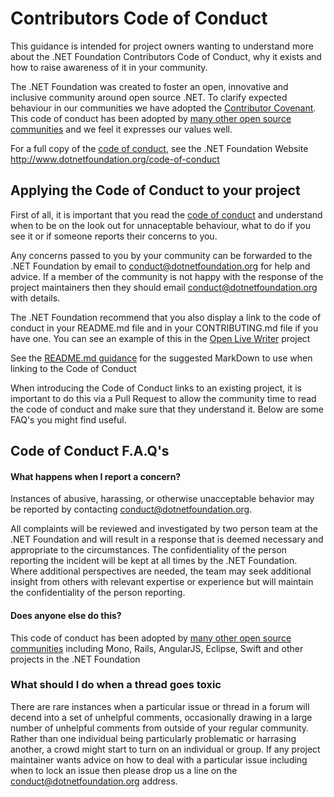# Contributors Code of Conduct

This guidance is intended for project owners wanting to understand more about the 
.NET Foundation Contributors Code of Conduct, why it exists and how to raise
awareness of it in your community.

The .NET Foundation was created to foster an open, innovative and inclusive
community around open source .NET. To clarify expected behaviour in our
communities we have adopted the [Contributor Covenant](http://www.dotnetfoundation.org/code-of-conduct).
This code of conduct has been adopted by [many other open source communities](http://contributor-covenant.org/adopters/)
and we feel it expresses our values well. 

For a full copy of the [code of conduct](http://www.dotnetfoundation.org/code-of-conduct),
see the .NET Foundation Website http://www.dotnetfoundation.org/code-of-conduct

## Applying the Code of Conduct to your project

First of all, it is important that you read the [code of conduct](http://www.dotnetfoundation.org/code-of-conduct)
and understand when to be on the look out for unnaceptable behaviour, what to do if you see
it or if someone reports their concerns to you.

Any concerns passed to you by your community can be forwarded to the
.NET Foundation by email to conduct@dotnetfoundation.org for help and advice. If a member of
the community is not happy with the response of the project maintainers then
they should email conduct@dotnetfoundation.org with details.

The .NET Foundation recommend that you also display a link to the code of conduct
in your README.md file and in your CONTRIBUTING.md file if you have one.  You can
see an example of this in the [Open Live Writer](http://github.com/openlivewriter/openlivewriter)
project

See the [README.md guidance](readme-guide.md) for the suggested MarkDown to use
when linking to the Code of Conduct

When introducing the Code of Conduct links to an existing project, it is important 
to do this via a Pull Request to allow the community time to read the code
of conduct and make sure that they understand it.  Below are some FAQ's you 
might find useful.

## Code of Conduct F.A.Q's

#### What happens when I report a concern?
Instances of abusive, harassing, or otherwise unacceptable behavior may be 
reported by contacting conduct@dotnetfoundation.org. 

All complaints will be reviewed and investigated by two person
team at the .NET Foundation and will result in a response that is deemed
necessary and appropriate to the circumstances. The confidentiality of the
person reporting the incident will be kept at all times by the .NET Foundation.
Where additional perspectives are needed, the team may seek additional insight
from others with relevant expertise or experience but will maintain the
confidentiality of the person reporting.

#### Does anyone else do this?
This code of conduct has been adopted by [many other open source communities](http://contributor-covenant.org/adopters/)
including Mono, Rails, AngularJS, Eclipse, Swift and other projects in the .NET Foundation

### What should I do when a thread goes toxic
There are rare instances when a particular issue or thread in a forum will decend into a set of unhelpful comments,
occasionally drawing in a large number of unhelpful comments from outside of your regular community.
Rather than one individual being particularly problematic or harrasing another, a crowd might start to 
turn on an individual or group. If any project maintainer wants advice on how to deal with a particular issue
including when to lock an issue then please drop us a line on the conduct@dotnetfoundation.org address.

 
